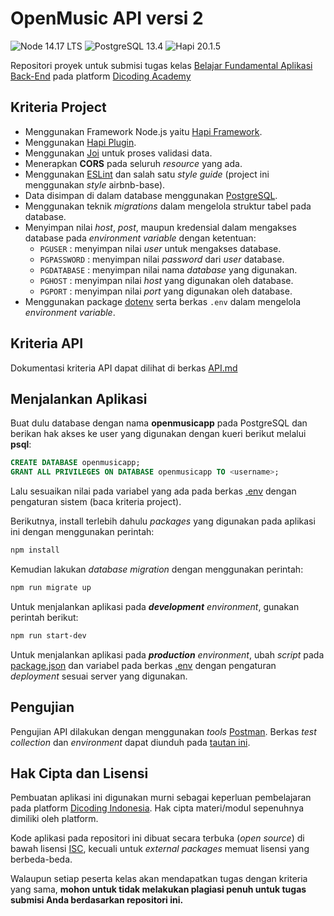 # OpenMusic API versi 2

![Node 14.17 LTS](https://img.shields.io/badge/Node-14.17_LTS-brightgreen.svg?style=flat-square)
![PostgreSQL 13.4](https://img.shields.io/badge/PostgreSQL-13.4-blue.svg?style=flat-square)
![Hapi 20.1.5](https://img.shields.io/badge/Hapi-20.1.5-orange.svg?style=flat-square)

Repositori proyek untuk submisi tugas kelas [Belajar Fundamental Aplikasi Back-End](dicoding.com/academies/271) pada platform [Dicoding Academy](dicoding.com)

## Kriteria Project

- Menggunakan Framework Node.js yaitu [Hapi Framework](hapi.dev).
- Menggunakan [Hapi Plugin](hapi.dev/plugins).
- Menggunakan [Joi](joi.dev) untuk proses validasi data.
- Menerapkan **CORS** pada seluruh _resource_ yang ada.
- Menggunakan [ESLint](eslint.org) dan salah satu _style guide_ (project ini menggunakan _style_ airbnb-base).
- Data disimpan di dalam database menggunakan [PostgreSQL](postgresql.org).
- Menggunakan teknik _migrations_ dalam mengelola struktur tabel pada database.
- Menyimpan nilai _host_, _post_, maupun kredensial dalam mengakses database pada _environment variable_ dengan ketentuan:
  - `PGUSER` : menyimpan nilai _user_ untuk mengakses database.
  - `PGPASSWORD` : menyimpan nilai _password_ dari _user_ database.
  - `PGDATABASE` : menyimpan nilai nama _database_ yang digunakan.
  - `PGHOST` : menyimpan nilai _host_ yang digunakan oleh database.
  - `PGPORT` :  menyimpan nilai _port_ yang digunakan oleh database.
- Menggunakan package [dotenv](npmjs.com/package/dotenv) serta berkas `.env` dalam mengelola _environment variable_.

## Kriteria API

Dokumentasi kriteria API dapat dilihat di berkas [API.md](./API.md)

## Menjalankan Aplikasi

Buat dulu database dengan nama **openmusicapp** pada PostgreSQL dan berikan hak akses ke user yang digunakan dengan kueri berikut melalui **psql**:

```sql
CREATE DATABASE openmusicapp;
GRANT ALL PRIVILEGES ON DATABASE openmusicapp TO <username>;
```

Lalu sesuaikan nilai pada variabel yang ada pada berkas [.env](./.env) dengan pengaturan sistem (baca kriteria project).

Berikutnya, install terlebih dahulu _packages_ yang digunakan pada aplikasi ini dengan menggunakan perintah:

```sh
npm install
```

Kemudian lakukan _database migration_ dengan menggunakan perintah:

```sh
npm run migrate up
```

Untuk menjalankan aplikasi pada ***development*** *environment*, gunakan perintah berikut:

```sh
npm run start-dev
```

Untuk menjalankan aplikasi pada ***production*** *environment*, ubah _script_ pada [package.json](./package.json) dan variabel pada berkas [.env](./.env) dengan pengaturan _deployment_ sesuai server yang digunakan.

## Pengujian

Pengujian API dilakukan dengan menggunakan _tools_ [Postman](https://www.postman.com). Berkas _test collection_ dan _environment_ dapat diunduh pada [tautan ini](https://github.com/dicodingacademy/a271-backend-menengah-labs/raw/099-shared-files/03-submission-content/02-open-music-api-v2/OpenMusic%20API%20V2%20Test.zip).

## Hak Cipta dan Lisensi

Pembuatan aplikasi ini digunakan murni sebagai keperluan pembelajaran pada platform [Dicoding Indonesia](dicoding.com). Hak cipta materi/modul sepenuhnya dimiliki oleh platform.

Kode aplikasi pada repositori ini dibuat secara terbuka (_open source_) di bawah lisensi [ISC](isc.org/licenses), kecuali untuk _external packages_ memuat lisensi yang berbeda-beda.

Walaupun setiap peserta kelas akan mendapatkan tugas dengan kriteria yang sama, **mohon untuk tidak melakukan plagiasi penuh untuk tugas submisi Anda berdasarkan repositori ini.**
